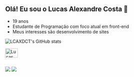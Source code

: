 ## Olá! Eu sou o Lucas Alexandre Costa 👋

- 19 anos
- Estudante de Programação com foco atual em front-end
- Meus interesses são desenvolvimento de sites


![LCAXDCT's GitHub stats](https://github-readme-stats.vercel.app/api?username=LCAXDCT&show_icons=true&theme=tokyonight&hide_border=true)

<img align="center" alt="Lucas img" height="30" width="40" src="">

##

<div>
  <a href = "mailto:lcaxdct@gmail.com"><img src="https://img.shields.io/badge/Gmail-D14836?style=for-the-badge&logo=gmail&logoColor=white" target="_blank"></a>
  <a href="https://www.linkedin.com/in/lucas-alexandre-costa-a7a6042bb/" target="_blank"><img src="https://img.shields.io/badge/-LinkedIn-%230077B5?style=for-the-badge&logo=linkedin&logoColor=white" target="_blank"></a> 
</div>
